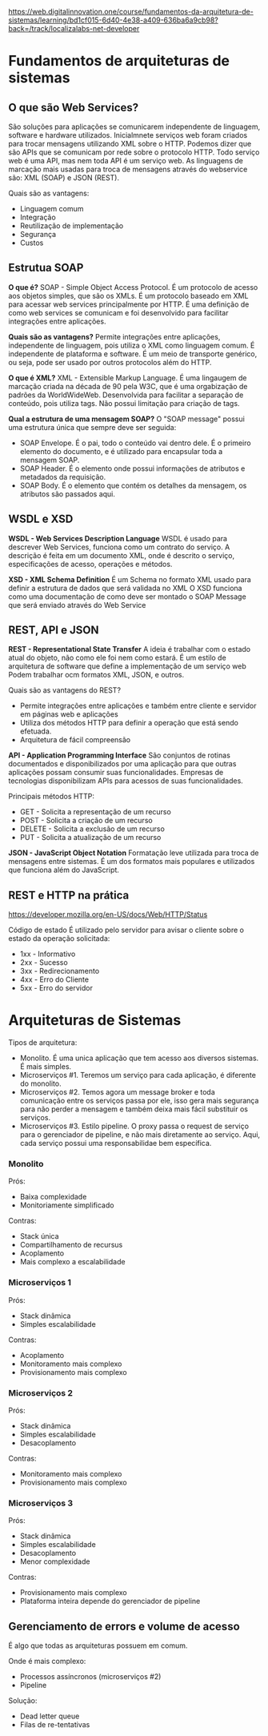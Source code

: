 https://web.digitalinnovation.one/course/fundamentos-da-arquitetura-de-sistemas/learning/bd1cf015-6d40-4e38-a409-636ba6a9cb98?back=/track/localizalabs-net-developer

# Fundamentos de arquiteturas de sistemas

## O que são Web Services?

São soluções para aplicações se comunicarem independente de linguagem, software e hardware utilizados.
Inicialmnete serviços web foram criados para trocar mensagens utilizando XML sobre o HTTP.
Podemos dizer que são APIs que se comunicam por rede sobre o protocolo HTTP. Todo serviço web é uma API, mas nem toda API é um serviço web.
As linguagens de marcação mais usadas para troca de mensagens através do webservice são: XML (SOAP) e JSON (REST).

Quais são as vantagens:
- Linguagem comum
- Integração
- Reutilização de implementação
- Segurança
- Custos


## Estrutua SOAP

**O que é?**
SOAP - Simple Object Access Protocol. É um protocolo de acesso aos objetos simples, que são os XMLs.
É um protocolo baseado em XML para acessar web services principalmente por HTTP.
É uma definição de como web services se comunicam e foi desenvolvido para facilitar integrações entre aplicações.

**Quais são as vantagens?**
Permite integrações entre aplicações, independente de linguagem, pois utiliza o XML como linguagem comum.
É independente de plataforma e software.
É um meio de transporte genérico, ou seja, pode ser usado por outros protocolos além do HTTP.

**O que é XML?**
XML - Extensible Markup Language. É uma lingaugem de marcação criada na década de 90 pela W3C, que é uma orgabização de padrões da WorldWideWeb.
Desenvolvida para facilitar a separação de conteúdo, pois utiliza tags.
Não possui limitação para criação de tags.

**Qual a estrutura de uma mensagem SOAP?**
O "SOAP message" possui uma estrutura única que sempre deve ser seguida:
- SOAP Envelope. É o pai, todo o conteúdo vai dentro dele. É o primeiro elemento do documento, e é utilizado para encapsular toda a mensagem SOAP.
- SOAP Header. É o elemento onde possui informações de atributos e metadados da requisição.
- SOAP Body. É o elemento que contém os detalhes da mensagem, os atributos são passados aqui.

## WSDL e XSD

**WSDL - Web Services Description Language**
WSDL é usado para descrever Web Services, funciona como um contrato do serviço.
A descrição é feita em um documento XML, onde é descrito o serviço, especificações de acesso, operações e métodos.

**XSD - XML Schema Definition**
É um Schema no formato XML usado para definir a estrutura de dados  que será validada no XML
O XSD funciona como uma documentação de como deve ser montado o SOAP Message que será enviado através do  Web Service

## REST, API e JSON

**REST - Representational State Transfer**
A ideia é trabalhar com o estado atual do objeto, não como ele foi nem como estará.
É um estilo de arquitetura de software que define a implementação de um serviço web
Podem trabalhar ocm formatos XML, JSON, e outros.

Quais são as vantagens do REST?
- Permite integrações entre aplicações e também entre cliente e servidor em páginas web e aplicações
- Utiliza dos métodos HTTP para definir a operação que está sendo efetuada.
- Arquitetura de fácil compreensão

**API - Application Programming Interface**
São conjuntos de rotinas documentados e disponibilizados por uma aplicação para que outras aplicações possam consumir suas funcionalidades. Empresas de tecnologias disponibilizam APIs para acessos de suas funcionalidades.

Principais métodos HTTP:
- GET - Solicita a representação de um recurso
- POST - Solicita a criação de um recurso
- DELETE - Solicita a exclusão de um recurso
- PUT - Solicita a atualização de um recurso

**JSON - JavaScript Object Notation**
Formatação leve utilizada para troca de mensagens entre sistemas. É um dos formatos mais populares e utilizados que funciona além do JavaScript.

## REST e HTTP na prática
https://developer.mozilla.org/en-US/docs/Web/HTTP/Status

Código de estado
É utilizado pelo servidor para avisar o cliente sobre o estado da operação solicitada:
- 1xx - Informativo
- 2xx - Sucesso
- 3xx - Redirecionamento
- 4xx - Erro do Cliente
- 5xx - Erro do servidor

# Arquiteturas de Sistemas

Tipos de arquitetura:
- Monolito. É uma unica aplicação que tem acesso aos diversos sistemas. É mais simples.
- Microserviços #1. Teremos um serviço para cada aplicação, é diferente do monolito.
- Microserviços #2. Temos agora um message broker e toda comunicação entre os serviços passa por ele, isso gera mais segurança para não perder a mensagem e também deixa mais fácil substituir os serviços.
- Microserviços #3. Estilo pipeline. O proxy passa o request de serviço para o gerenciador de pipeline, e não mais diretamente ao serviço. Aqui, cada serviço possui uma responsabilidae bem específica.

### Monolito

Prós:
- Baixa complexidade
- Monitoriamente simplificado

Contras:
- Stack única
- Compartilhamento de recursus
- Acoplamento
- Mais complexo a escalabilidade

### Microserviços 1

Prós:
- Stack dinâmica
- Simples escalabilidade

Contras:
- Acoplamento
- Monitoramento mais complexo
- Provisionamento mais complexo

### Microserviços 2

Prós:
- Stack dinâmica
- Simples escalabilidade
- Desacoplamento

Contras:
- Monitoramento mais complexo
- Provisionamento mais complexo

### Microserviços 3

Prós:
- Stack dinâmica
- Simples escalabilidade
- Desacoplamento
- Menor complexidade

Contras:
- Provisionamento mais complexo
- Plataforma inteira depende do gerenciador de pipeline

## Gerenciamento de errors e volume de acesso

É algo que todas as arquiteturas possuem em comum.

Onde é mais complexo:
- Processos assíncronos (microserviços #2)
- Pipeline

Solução:
- Dead letter queue
- Filas de re-tentativas